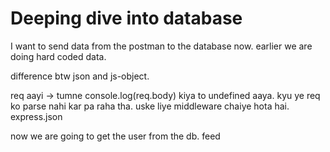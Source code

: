 # Deeping dive into database 
I want to send data from the postman to the database now. earlier we are doing hard coded data. 

difference btw json and js-object.

req aayi -> tumne console.log(req.body) kiya to undefined aaya. kyu  ye req ko parse nahi kar pa raha tha. 
uske liye middleware chaiye hota hai. 
express.json 

now we are going to get the user from the db. feed 





